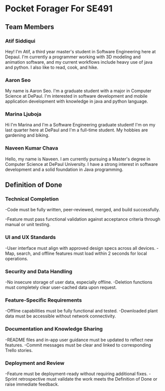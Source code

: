 # Pocket Forager For SE491

## Team Members

### Atif Siddiqui

Hey! I'm Atif, a third year master's student in Software Engineering here at Depaul. I'm currently a programmer working with 3D modeling and
animation software, and my current workflows include heavy use of java and python. I also like to read, cook, and hike.

### Aaron Seo
My name is Aaron Seo.  I'm a graduate student with a major in Computer Science at DePaul.  I'm interested in software development and mobile application development with knowledge in java and python language.

### Marina Ljuboja
Hi I'm Marina and I'm a Software Engineering graduate student! I'm on my last quarter here at DePaul and I'm a full-time student. My hobbies are gardening and biking.

### Naveen Kumar Chava
Hello, my name is Naveen. I am currently pursuing a Master's degree in Computer Science at DePaul University. I have a strong interest in software development and a solid foundation in Java programming.

## Definition of Done

### Technical Completion
-Code must be fully written, peer-reviewed, merged, and build successfully.

-Feature must pass functional validation against acceptance criteria through manual or unit testing.

### UI and UX Standards 
-User interface must align with approved design specs across all devices.
-Map, search, and offline features must load within 2 seconds for local operations.

### Security and Data Handling
-No insecure storage of user data, especially offline.
-Deletion functions must completely clear user-cached data upon request.

### Feature-Specific Requirements
-Offline capabilities must be fully functional and tested.
-Downloaded plant data must be accessible without network connectivity.

### Documentation and Knowledge Sharing
-README files and in-app user guidance must be updated to reflect new features.
-Commit messages must be clear and linked to corresponding Trello stories.

### Deployment and Review
-Feature must be deployment-ready without requiring additional fixes.
-Sprint retrospective must validate the work meets the Definition of Done or raise immediate feedback.

